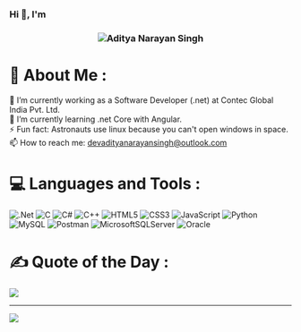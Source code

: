 ### Hi 👋, I'm 

<h3 align="center">
   <img alt="Aditya Narayan Singh" src="https://readme-typing-svg.herokuapp.com/?lines=Aditya+Narayan+Singh;Full-Stack+developer+(.net)&font=Fira%20Code&width=440&height=45&color=68C3D4&vCenter=true&size=21"></a>
</h3>

# 💫 About Me :
🔭 I’m currently working as a Software Developer (.net) at Contec Global India Pvt. Ltd.<br>
🌱 I’m currently learning .net Core with Angular.<br>
⚡ Fun fact: Astronauts use linux because you can't open windows in space.<br>
📫 How to reach me: devadityanarayansingh@outlook.com

# 💻 Languages and Tools :
![.Net](https://img.shields.io/badge/.NET-5C2D91?style=flat&logo=.net&logoColor=white) ![C](https://img.shields.io/badge/c-%2300599C.svg?style=flat&logo=c&logoColor=white) ![C#](https://img.shields.io/badge/c%23-%23239120.svg?style=flat&logo=csharp&logoColor=white) ![C++](https://img.shields.io/badge/c++-%2300599C.svg?style=flat&logo=c%2B%2B&logoColor=white) ![HTML5](https://img.shields.io/badge/html5-%23E34F26.svg?style=flat&logo=html5&logoColor=white) ![CSS3](https://img.shields.io/badge/css3-%231572B6.svg?style=flat&logo=css3&logoColor=white) ![JavaScript](https://img.shields.io/badge/javascript-%23323330.svg?style=flat&logo=javascript&logoColor=%23F7DF1E) ![Python](https://img.shields.io/badge/python-3670A0?style=flat&logo=python&logoColor=ffdd54) ![MySQL](https://img.shields.io/badge/mysql-%2300000f.svg?style=flat&logo=mysql&logoColor=white) ![Postman](https://img.shields.io/badge/Postman-FF6C37?style=flat&logo=postman&logoColor=white) ![MicrosoftSQLServer](https://img.shields.io/badge/Microsoft%20SQL%20Server-CC2927?style=flat&logo=microsoft%20sql%20server&logoColor=white) ![Oracle](https://img.shields.io/badge/Oracle-F80000?style=flat&logo=oracle&logoColor=white)


# ✍️ Quote of the Day :
![](https://quotes-github-readme.vercel.app/api?type=horizontal&theme=gruvbox)

---
[![](https://visitcount.itsvg.in/api?id=ContecGlobal-Aditya&icon=5&color=3)](https://visitcount.itsvg.in)
